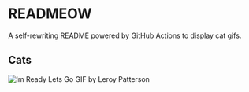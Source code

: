 # READMEOW

A self-rewriting README powered by GitHub Actions to display cat gifs.

## Cats

![Im Ready Lets Go GIF by Leroy Patterson](https://media0.giphy.com/media/CjmvTCZf2U3p09Cn0h/200.gif?cid=9acd02da1fp1wbqw77fehldg5q9ehzz6wf4l5rraxclcbzgs&ep=v1_gifs_search&rid=200.gif&ct=g)
